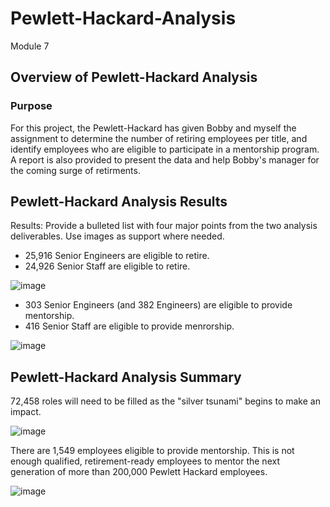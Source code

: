 # Pewlett-Hackard-Analysis
Module 7

## Overview of Pewlett-Hackard Analysis

### Purpose

  For this project, the Pewlett-Hackard has given Bobby and myself the assignment to   determine the number of retiring employees per title, and identify employees who are eligible to participate in a mentorship program. A report is also provided to present the data and help Bobby's manager for the coming surge of retirments. 
 
  
## Pewlett-Hackard Analysis Results
Results: Provide a bulleted list with four major points from the two analysis deliverables. Use images as support where needed.
* 25,916 Senior Engineers are eligible to retire.
* 24,926 Senior Staff are eligible to retire. 

![image](https://user-images.githubusercontent.com/103475613/170876398-72e6528d-f6b1-4b07-8d48-4d1be4d93a39.png)

* 303 Senior Engineers (and 382 Engineers) are eligible to provide mentorship.
* 416 Senior Staff are eligible to provide menrorship. 

![image](https://user-images.githubusercontent.com/103475613/170876574-9fd3e674-121d-4ed6-922b-4a236be437b4.png)


## Pewlett-Hackard Analysis Summary

72,458 roles will need to be filled as the "silver tsunami" begins to make an impact.

![image](https://user-images.githubusercontent.com/103475613/170876765-43995453-8197-4db3-a761-8a689d444243.png)

There are 1,549 employees eligible to provide mentorship. This is not enough qualified, retirement-ready employees to mentor the next generation of more than 200,000 Pewlett Hackard employees.

![image](https://user-images.githubusercontent.com/103475613/170876884-200be3e9-1748-4e84-a1fb-0cbe09044db0.png)



